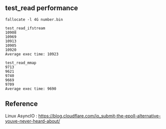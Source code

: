 ## test_read performance
    
    fallocate -l 4G number.bin
    
    test_read_ifstream
    10908
    10969
    10913
    10905
    10920
    Average exec time: 10923
    
    test_read_mmap
    9713
    9621
    9740
    9669
    9709
    Average exec time: 9690
    
    
## Reference
Linux AsyncIO : https://blog.cloudflare.com/io_submit-the-epoll-alternative-youve-never-heard-about/        